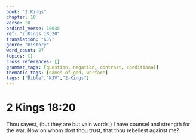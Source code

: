 ```yaml
---
book: "2 Kings"
chapter: 18
verse: 20
ordinal_verse: 10045
ref: "2 Kings 18:20"
translation: "KJV"
genre: "History"
word_count: 27
topics: []
cross_references: []
grammar_tags: [question, negation, contrast, conditional]
thematic_tags: [names-of-god, warfare]
tags: ["Bible","KJV","2-Kings"]
---
```


# 2 Kings 18:20

Thou sayest, (but they are but vain words,) I have counsel and strength for the war. Now on whom dost thou trust, that thou rebellest against me?

